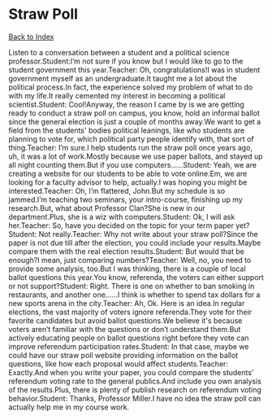 # Straw Poll
[Back to Index](https://github.com/windows10010/tpoExtractor/blog/master/README.md)

Listen to a conversation between a student and a political science professor.Student:I’m not sure if you know but I would like to go to the student government this year.Teacher: Oh, congratulations!I was in student government myself as an undergraduate.It taught me a lot about the political process.In fact, the experience solved my problem of what to do with my life.It really cemented my interest in becoming a political scientist.Student: Cool!Anyway, the reason I came by is we are getting ready to conduct a straw poll on campus, you know, hold an informal ballot since the general election is just a couple of months away.We want to get a field from the students' bodies political leanings, like who students are planning to vote for, which political party people identify with, that sort of thing.Teacher: I’m sure.I help students run the straw poll once years ago, uh, it was a lot of work.Mostly because we use paper ballots, and stayed up all night counting them.But if you use computers……Student: Yeah, we are creating a website for our students to be able to vote online.Em, we are looking for a faculty advisor to help, actually.I was hoping you might be interested.Teacher: Oh, I’m flattered, John.But my schedule is so jammed.I’m teaching two seminars, your intro-course, finishing up my research.But, what about Professor Clan?She is new in our department.Plus, she is a wiz with computers.Student: Ok, I will ask her.Teacher: So, have you decided on the topic for your term paper yet?Student: Not really.Teacher: Why not write about your straw poll?Since the paper is not due till after the election, you could include your results.Maybe compare them with the real election results.Student: But would that be enough?I mean, just comparing numbers?Teacher: Well, no, you need to provide some analysis, too.But I was thinking, there is a couple of local ballot questions this year.You know, referenda, the voters can either support or not support?Student: Right. There is one on whether to ban smoking in restaurants, and another one……I think is whether to spend tax dollars for a new sports arena in the city.Teacher: Ah, Ok. Here is an idea.In regular elections, the vast majority of voters ignore referenda.They vote for their favorite candidates but avoid ballot questions.We believe it's because voters aren’t familiar with the questions or don’t understand them.But actively educating people on ballot questions right before they vote can improve referendum participation rates.Student: In that case, maybe we could have our straw poll website providing information on the ballot questions, like how each proposal would affect students.Teacher: Exactly.And when you write your paper, you could compare the students’ referendum voting rate to the general publics.And include you own analysis of the results.Plus, there is plenty of publish research on referendum voting behavior.Student: Thanks, Professor Miller.I have no idea the straw poll can actually help me in my course work.